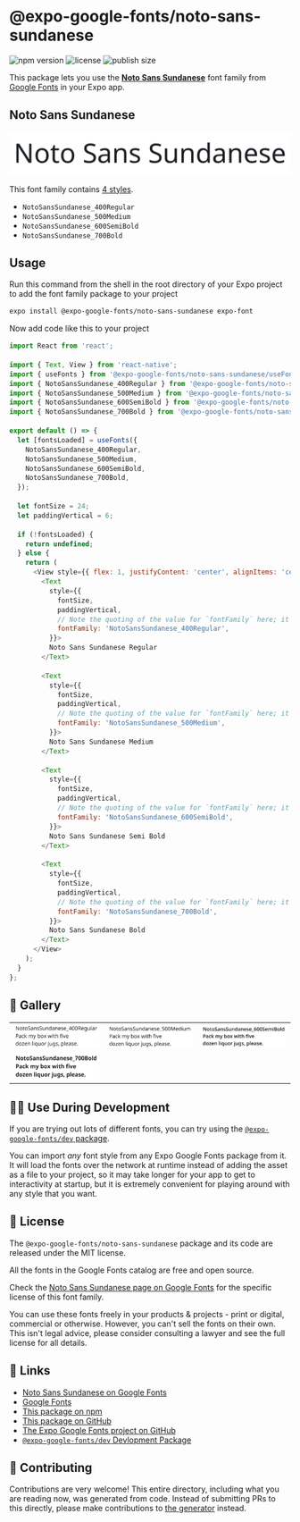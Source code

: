 # @expo-google-fonts/noto-sans-sundanese

![npm version](https://flat.badgen.net/npm/v/@expo-google-fonts/noto-sans-sundanese)
![license](https://flat.badgen.net/github/license/expo/google-fonts)
![publish size](https://flat.badgen.net/packagephobia/install/@expo-google-fonts/noto-sans-sundanese)

This package lets you use the [**Noto Sans Sundanese**](https://fonts.google.com/specimen/Noto+Sans+Sundanese) font family from [Google Fonts](https://fonts.google.com/) in your Expo app.

## Noto Sans Sundanese

![Noto Sans Sundanese](./font-family.png)

This font family contains [4 styles](#-gallery).

- `NotoSansSundanese_400Regular`
- `NotoSansSundanese_500Medium`
- `NotoSansSundanese_600SemiBold`
- `NotoSansSundanese_700Bold`

## Usage

Run this command from the shell in the root directory of your Expo project to add the font family package to your project
```sh
expo install @expo-google-fonts/noto-sans-sundanese expo-font
```

Now add code like this to your project
```js
import React from 'react';

import { Text, View } from 'react-native';
import { useFonts } from '@expo-google-fonts/noto-sans-sundanese/useFonts';
import { NotoSansSundanese_400Regular } from '@expo-google-fonts/noto-sans-sundanese/400Regular';
import { NotoSansSundanese_500Medium } from '@expo-google-fonts/noto-sans-sundanese/500Medium';
import { NotoSansSundanese_600SemiBold } from '@expo-google-fonts/noto-sans-sundanese/600SemiBold';
import { NotoSansSundanese_700Bold } from '@expo-google-fonts/noto-sans-sundanese/700Bold';

export default () => {
  let [fontsLoaded] = useFonts({
    NotoSansSundanese_400Regular,
    NotoSansSundanese_500Medium,
    NotoSansSundanese_600SemiBold,
    NotoSansSundanese_700Bold,
  });

  let fontSize = 24;
  let paddingVertical = 6;

  if (!fontsLoaded) {
    return undefined;
  } else {
    return (
      <View style={{ flex: 1, justifyContent: 'center', alignItems: 'center' }}>
        <Text
          style={{
            fontSize,
            paddingVertical,
            // Note the quoting of the value for `fontFamily` here; it expects a string!
            fontFamily: 'NotoSansSundanese_400Regular',
          }}>
          Noto Sans Sundanese Regular
        </Text>

        <Text
          style={{
            fontSize,
            paddingVertical,
            // Note the quoting of the value for `fontFamily` here; it expects a string!
            fontFamily: 'NotoSansSundanese_500Medium',
          }}>
          Noto Sans Sundanese Medium
        </Text>

        <Text
          style={{
            fontSize,
            paddingVertical,
            // Note the quoting of the value for `fontFamily` here; it expects a string!
            fontFamily: 'NotoSansSundanese_600SemiBold',
          }}>
          Noto Sans Sundanese Semi Bold
        </Text>

        <Text
          style={{
            fontSize,
            paddingVertical,
            // Note the quoting of the value for `fontFamily` here; it expects a string!
            fontFamily: 'NotoSansSundanese_700Bold',
          }}>
          Noto Sans Sundanese Bold
        </Text>
      </View>
    );
  }
};

```

## 🔡 Gallery


||||
|-|-|-|
|![NotoSansSundanese_400Regular](.//400Regular/NotoSansSundanese_400Regular.ttf.png)|![NotoSansSundanese_500Medium](.//500Medium/NotoSansSundanese_500Medium.ttf.png)|![NotoSansSundanese_600SemiBold](.//600SemiBold/NotoSansSundanese_600SemiBold.ttf.png)||
|![NotoSansSundanese_700Bold](.//700Bold/NotoSansSundanese_700Bold.ttf.png)||||


## 👩‍💻 Use During Development

If you are trying out lots of different fonts, you can try using the [`@expo-google-fonts/dev` package](https://github.com/expo/google-fonts/tree/master/font-packages/dev#readme).

You can import *any* font style from any Expo Google Fonts package from it. It will load the fonts
over the network at runtime instead of adding the asset as a file to your project, so it may take longer
for your app to get to interactivity at startup, but it is extremely convenient
for playing around with any style that you want.

## 📖 License

The `@expo-google-fonts/noto-sans-sundanese` package and its code are released under the MIT license.

All the fonts in the Google Fonts catalog are free and open source.

Check the [Noto Sans Sundanese page on Google Fonts](https://fonts.google.com/specimen/Noto+Sans+Sundanese) for the specific license of this font family.

You can use these fonts freely in your products & projects - print or digital, commercial or otherwise. However, you can't sell the fonts on their own. This isn't legal advice, please consider consulting a lawyer and see the full license for all details.

## 🔗 Links

- [Noto Sans Sundanese on Google Fonts](https://fonts.google.com/specimen/Noto+Sans+Sundanese)
- [Google Fonts](https://fonts.google.com/)
- [This package on npm](https://www.npmjs.com/package/@expo-google-fonts/noto-sans-sundanese)
- [This package on GitHub](https://github.com/expo/google-fonts/tree/master/font-packages/noto-sans-sundanese)
- [The Expo Google Fonts project on GitHub](https://github.com/expo/google-fonts)
- [`@expo-google-fonts/dev` Devlopment Package](https://github.com/expo/google-fonts/tree/master/font-packages/dev)

## 🤝 Contributing

Contributions are very welcome! This entire directory, including what you are reading now, was generated from code. Instead of submitting PRs to this directly, please make contributions to [the generator](https://github.com/expo/google-fonts/tree/master/packages/generator) instead.
